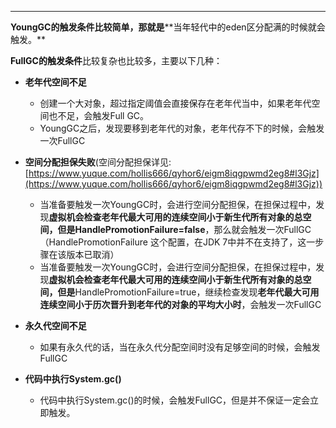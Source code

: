 ****

**YoungGC的触发条件比较简单，那就是****<font style="color:rgb(18, 18, 18);">当年轻代中的eden区分配满的时候就会触发。</font>**

<font style="color:rgb(18, 18, 18);"></font>

**<font style="color:rgb(18, 18, 18);">FullGC的触发条件</font>**<font style="color:rgb(18, 18, 18);">比较复杂也比较多，主要以下几种：</font>

<font style="color:rgb(18, 18, 18);"></font>

+ **<font style="color:rgb(18, 18, 18);">老年代空间不足</font>**
    - 创建一个大对象，超过指定阈值会直接保存在老年代当中，如果老年代空间也不足，会触发Full GC。
    - YoungGC之后，发现要移到老年代的对象，老年代存不下的时候，会触发一次FullGC
+ **空间分配担保失败**(空间分配担保详见:[https://www.yuque.com/hollis666/qyhor6/eigm8iqgpwmd2eg8#l3Gjz](https://www.yuque.com/hollis666/qyhor6/eigm8iqgpwmd2eg8#l3Gjz))



    - 当准备要触发一次YoungGC时，会进行空间分配担保，在担保过程中，发现**虚拟机会检查老年代最大可用的连续空间小于新生代所有对象的总空间，但是HandlePromotionFailure=false**，那么就会触发一次FullGC（HandlePromotionFailure 这个配置，在JDK 7中并不在支持了，这一步骤在该版本已取消）
    - 当准备要触发一次YoungGC时，会进行空间分配担保，在担保过程中，发现**虚拟机会检查老年代最大可用的连续空间小于新生代所有对象的总空间，但是**HandlePromotionFailure=true，继续检查发现**老年代最大可用连续空间小于历次晋升到老年代的对象的平均大小时**，会触发一次FullGC
+ **<font style="color:rgb(18, 18, 18);">永久代空间不足</font>**
    - 如果有永久代的话，当在永久代分配空间时没有足够空间的时候，会触发FullGC
+ **代码中执行System.gc()**
    - 代码中执行System.gc()的时候，会触发FullGC，但是并不保证一定会立即触发。

